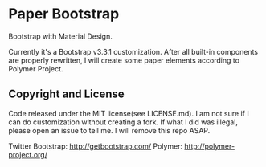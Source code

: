 Paper Bootstrap
===============

Bootstrap with Material Design.

Currently it's a Bootstrap v3.3.1 customization. After all built-in components are properly rewritten, I will create some paper elements according to Polymer Project.

Copyright and License
---------------

Code released under the MIT license(see LICENSE.md). I am not sure if I can do customization without creating a fork. If what I did was illegal, please open an issue to tell me. I will remove this repo ASAP.

Twitter Bootstrap: http://getbootstrap.com/
Polymer: http://polymer-project.org/